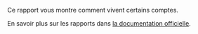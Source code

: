 Ce rapport vous montre comment vivent certains comptes.

En savoir plus sur les rapports dans [la documentation officielle](https://docs.firefly-iii.org/advanced-concepts/reports).